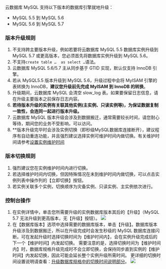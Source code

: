 云数据库 MySQL 支持以下版本的数据库引擎就地升级：
* MySQL 5.5 到 MySQL 5.6
* MySQL 5.6 到 MySQL 5.7

<span id="shengjiguize"></span>
### 版本升级规则
1. 不支持跨主要版本升级，例如若要将云数据库 MySQL 5.5 数据库实例升级到 MySQL 5.7 或更高版本，您必须首先将数据库实例升级到 MySQL 5.6。
2. 不支持`create table …  as select …`语法。
3. 云数据库 MySQL 5.6/5.7 主从同步基于 GTID 实现，默认仅支持 InnoDB 引擎。
4. 若从 MySQL5.5 版本升级到 MySQL 5.6，升级过程中会将 MyISAM 引擎的表转换为 InnoDB，**建议您升级前先完成 MyISAM 到 InnoDB 的转换**。
5. 升级期间，云数据库 MySQL 会清空 slow\_log  表。如果要保留日志信息，请在升级主要版本之前保存日志内容。
6. **若待版本升级的实例有关联其他实例(主实例、只读实例等)，为保证数据复制一致性，会连同一起进行版本升级。**
7. 云数据库 MySQL 版本升级会涉及到数据搬迁，通常需要较长时间，请您耐心等待，期间您的业务不受影响，可以访问。
8. **版本升级完毕时会涉及实例切换（即秒级MySQL数据库连接断开），建议程序有自动重连功能，并且强烈建议选择实例可维护时间内做切换。有关维护时间请参考[设置实例维护时间](https://cloud.tencent.com/document/product/598/10583)

<span id="qiehuanguize"></span>
### 版本切换规则
1. 强烈建议您在实例维护时间内进行切换。
2. 若选择维护时间内切换，但因特殊情况在未到维护时间内做切换，可以点击实例列表中操作列的【立即切换】按钮。
3. 若实例关联多个实例，切换顺序为灾备实例、只读实例、主实例依次进行。

### 控制台操作
1. 在实例详情中，单击您所需要升级的实例数据库版本其后的【升级】（MySQL 5.7 无法升级到更高版本，无【升级】按钮）。
![][image-1]
2. 在【数据库版本】选项中选择需要的数据库版本，单击【升级】。数据库版本升级涉及到数据搬迁，所以在升级完成时会发生秒级的 MySQL 数据库连接闪断。可在发起升级时选择切换时间为【维护时间内】，会在实例升级完成后的下一个【维护时间】内发起切换。
需要注意的是，选择切换时间为【维护时间内】时，数据库规格升级完成时不会立即切换，会保持同步直到实例的【维护时间】内发起切换，因此可能会延长整个实例升级所需时间。
更详细的切换时间设置说明请查看：[升级数据库规格中的切换时间说明部分](https://cloud.tencent.com/document/product/236/7271)。
![][image-2]

[image-1]:	//mc.qcloudimg.com/static/img/30eb65a62102eea61a48422a404df814/4.png
[image-2]:	//mc.qcloudimg.com/static/img/a4b395e9a85a4a289b016cf2ae1c4a14/5.png
